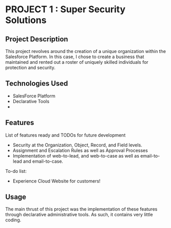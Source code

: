 # PROJECT 1 : Super Security Solutions

## Project Description

This project revolves around the creation of a unique organization within the Salesforce Platform. In this case, I chose to create a business that maintained and rented out a roster of uniquely skilled individuals for protection and security. 

## Technologies Used

* SalesForce Platform
* Declarative Tools
* 

## Features

List of features ready and TODOs for future development
* Security at the Organization, Object, Record, and Field levels.
* Assignment and Escalation Rules as well as Approval Processes
* Implementation of web-to-lead, and web-to-case as well as email-to-lead and email-to-case.

To-do list:
* Experience Cloud Website for customers!

## Usage

The main thrust of this project was the implementation of these features through declarative administrative tools. As such, it contains very little coding.

